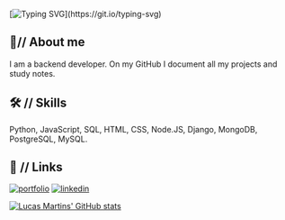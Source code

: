 [![Typing SVG](https://readme-typing-svg.demolab.com?font=Fira+Code&pause=1000&color=1DF729&random=false&width=435&separator=%3C&lines=Welcome+to+my+GitHub+%3C%2F%2F+Identification++%3D+'Lucas+Martins';)](https://git.io/typing-svg)
    

## 🚀// About me 
I am a backend developer. On my GitHub I document all my projects and study notes.


## 🛠 // Skills
Python, JavaScript, SQL, HTML, CSS, Node.JS, Django, MongoDB, PostgreSQL, MySQL. 


## 🔗 // Links
[![portfolio](https://img.shields.io/badge/my_portfolio-000?style=for-the-badge&logo=ko-fi&logoColor=white)](https://github.com/bitsdonerd?tab=repositories)
[![linkedin](https://img.shields.io/badge/linkedin-0A66C2?style=for-the-badge&logo=linkedin&logoColor=white)](www.linkedin.com/in/lucas-martins-296304b8)



[![Lucas Martins' GitHub stats](https://github-readme-stats.vercel.app/api?username=bitsdonerd&hide=prs,issues&show_icons=true&theme=dracula)](https://github.com/anuraghazra/github-readme-stats)
